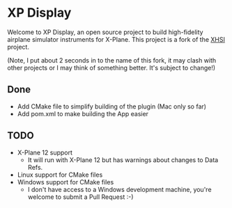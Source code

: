 XP Display
==========

Welcome to XP Display, an open source project to build high-fidelity airplane simulator instruments for X-Plane. This project is a fork of the [XHSI](https://xhsi.sourceforge.net/) project.

(Note, I put about 2 seconds in to the name of this fork, it may clash with other projects or I may think of something better. It's subject to change!)

Done
---
* Add CMake file to simplify building of the plugin (Mac only so far)
* Add pom.xml to make building the App easier

TODO
---
* X-Plane 12 support
  * It will run with X-Plane 12 but has warnings about changes to Data Refs.
* Linux support for CMake files
* Windows support for CMake files
  * I don't have access to a Windows development machine, you're welcome to submit a Pull Request :-)
 
